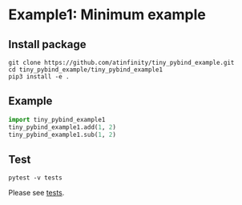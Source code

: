 # Example1: Minimum example

## Install package

```shell
git clone https://github.com/atinfinity/tiny_pybind_example.git
cd tiny_pybind_example/tiny_pybind_example1
pip3 install -e .
```

## Example

```python
import tiny_pybind_example1
tiny_pybind_example1.add(1, 2)
tiny_pybind_example1.sub(1, 2)
```

## Test

```shell
pytest -v tests
```

Please see [tests](tests).
